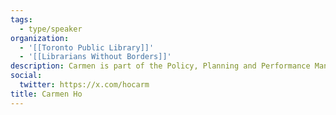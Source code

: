 ```yaml
---
tags:
  - type/speaker
organization:
  - '[[Toronto Public Library]]'
  - '[[Librarians Without Borders]]'
description: Carmen is part of the Policy, Planning and Performance Management team at Toronto Public Library. In her role as a Planning Specialist, she engages in long and short-term planning for the organization and develops standards, performance measures and evaluates methodologies and outputs on library projects and services.
social:
  twitter: https://x.com/hocarm
title: Carmen Ho
---
```

